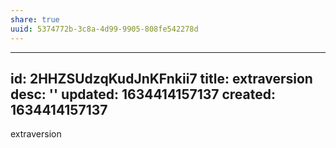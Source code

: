 ```yaml
---
share: true
uuid: 5374772b-3c8a-4d99-9905-808fe542278d
---
```

---
id: 2HHZSUdzqKudJnKFnkii7
title: extraversion
desc: ''
updated: 1634414157137
created: 1634414157137
---

extraversion
